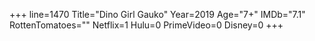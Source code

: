 +++
line=1470
Title="Dino Girl Gauko"
Year=2019
Age="7+"
IMDb="7.1"
RottenTomatoes=""
Netflix=1
Hulu=0
PrimeVideo=0
Disney=0
+++

